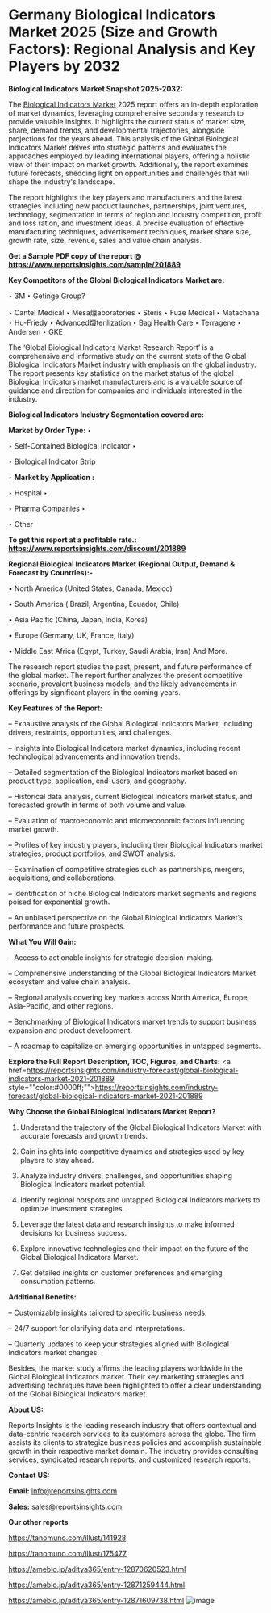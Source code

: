# Germany Biological Indicators Market 2025 (Size and Growth Factors): Regional Analysis and Key Players by 2032

<strong>Biological Indicators Market Snapshot 2025-2032:</strong>

The <a href=https://www.reportsinsights.com/sample/201889>Biological Indicators Market</a> 2025 report offers an in-depth exploration of market dynamics, leveraging comprehensive secondary research to provide valuable insights. It highlights the current status of market size, share, demand trends, and developmental trajectories, alongside projections for the years ahead. This analysis of the Global Biological Indicators Market delves into strategic patterns and evaluates the approaches employed by leading international players, offering a holistic view of their impact on market growth. Additionally, the report examines future forecasts, shedding light on opportunities and challenges that will shape the industry's landscape.

The report highlights the key players and manufacturers and the latest strategies including new product launches, partnerships, joint ventures, technology, segmentation in terms of region and industry competition, profit and loss ration, and investment ideas. A precise evaluation of effective manufacturing techniques, advertisement techniques, market share size, growth rate, size, revenue, sales and value chain analysis.

<strong>Get a Sample PDF copy of the report @ <a href=https://www.reportsinsights.com/sample/201889 style=color:#0000ff;>https://www.reportsinsights.com/sample/201889</a></strong>

<strong>Key Competitors of the Global Biological Indicators Market are:</strong>

‣ 3M
‣ Getinge Group?

‣ Cantel Medical
‣ Mesa燣aboratories
‣ Steris
‣ Fuze Medical
‣ Matachana
‣ Hu-Friedy
‣ Advanced燬terilization
‣ Bag Health Care
‣ Terragene
‣ Andersen
‣ GKE

The ‘Global Biological Indicators Market Research Report’ is a comprehensive and informative study on the current state of the Global Biological Indicators Market industry with emphasis on the global industry. The report presents key statistics on the market status of the global Biological Indicators market manufacturers and is a valuable source of guidance and direction for companies and individuals interested in the industry.

<strong>Biological Indicators Industry Segmentation covered are:</strong>

<strong>Market by Order Type: </strong>
‣ 

‣ Self-Contained Biological Indicator
‣ 

‣ Biological Indicator Strip

‣ 
<strong>Market by Application :</strong>

‣ Hospital
‣ 

‣ Pharma Companies
‣ 

‣ Other

<strong>To get this report at a profitable rate.: <a href=https://www.reportsinsights.com/discount/201889 style=color:#0000ff;>https://www.reportsinsights.com/discount/201889</a></strong>

<strong>Regional Biological Indicators Market (Regional Output, Demand &amp; Forecast by Countries):-</strong>

• North America (United States, Canada, Mexico)

• South America ( Brazil, Argentina, Ecuador, Chile)

• Asia Pacific (China, Japan, India, Korea)

• Europe (Germany, UK, France, Italy)

• Middle East Africa (Egypt, Turkey, Saudi Arabia, Iran) And More.

The research report studies the past, present, and future performance of the global market. The report further analyzes the present competitive scenario, prevalent business models, and the likely advancements in offerings by significant players in the coming years.

<strong>Key Features of the Report:</strong>

– Exhaustive analysis of the Global Biological Indicators Market, including drivers, restraints, opportunities, and challenges.

– Insights into Biological Indicators market dynamics, including recent technological advancements and innovation trends.

– Detailed segmentation of the Biological Indicators market based on product type, application, end-users, and geography.

– Historical data analysis, current Biological Indicators market status, and forecasted growth in terms of both volume and value.

– Evaluation of macroeconomic and microeconomic factors influencing market growth.

– Profiles of key industry players, including their Biological Indicators market strategies, product portfolios, and SWOT analysis.

– Examination of competitive strategies such as partnerships, mergers, acquisitions, and collaborations.

– Identification of niche Biological Indicators market segments and regions poised for exponential growth.

– An unbiased perspective on the Global Biological Indicators Market’s performance and future prospects.

<strong>What You Will Gain:</strong>

– Access to actionable insights for strategic decision-making.

– Comprehensive understanding of the Global Biological Indicators Market ecosystem and value chain analysis.

– Regional analysis covering key markets across North America, Europe, Asia-Pacific, and other regions.

– Benchmarking of Biological Indicators market trends to support business expansion and product development.

– A roadmap to capitalize on emerging opportunities in untapped segments.

<strong>Explore the Full Report Description, TOC, Figures, and Charts:</strong>
<a href=https://reportsinsights.com/industry-forecast/global-biological-indicators-market-2021-201889 style=""color:#0000ff;"">https://reportsinsights.com/industry-forecast/global-biological-indicators-market-2021-201889</a>

<strong>Why Choose the Global Biological Indicators Market Report?</strong>

1. Understand the trajectory of the Global Biological Indicators Market with accurate forecasts and growth trends.

2. Gain insights into competitive dynamics and strategies used by key players to stay ahead.

3. Analyze industry drivers, challenges, and opportunities shaping Biological Indicators market potential.

4. Identify regional hotspots and untapped Biological Indicators markets to optimize investment strategies.

5. Leverage the latest data and research insights to make informed decisions for business success.

6. Explore innovative technologies and their impact on the future of the Global Biological Indicators Market.

7. Get detailed insights on customer preferences and emerging consumption patterns.

<strong>Additional Benefits:</strong>

– Customizable insights tailored to specific business needs.

– 24/7 support for clarifying data and interpretations.

– Quarterly updates to keep your strategies aligned with Biological Indicators market changes.

Besides, the market study affirms the leading players worldwide in the Global Biological Indicators market. Their key marketing strategies and advertising techniques have been highlighted to offer a clear understanding of the Global Biological Indicators market.

<strong><strong>About US</strong>:</strong>

Reports Insights is the leading research industry that offers contextual and data-centric research services to its customers across the globe. The firm assists its clients to strategize business policies and accomplish sustainable growth in their respective market domain. The industry provides consulting services, syndicated research reports, and customized research reports.

<strong>Contact US:</strong>

<p class=><b>Email:</b> <a href=mailto:info@reportsinsights.com>info@reportsinsights.com</a></p>
<p class=><b>Sales:</b> <a href=mailto:sales@reportsinsights.com>sales@reportsinsights.com</a></p>

<strong>Our other reports</strong>

<a href=https://tanomuno.com/illust/141928>https://tanomuno.com/illust/141928</a>

<a href=https://tanomuno.com/illust/175477>https://tanomuno.com/illust/175477</a>

<a href=https://ameblo.jp/aditya365/entry-12870620523.html>https://ameblo.jp/aditya365/entry-12870620523.html</a>

<a href=https://ameblo.jp/aditya365/entry-12871259444.html>https://ameblo.jp/aditya365/entry-12871259444.html</a>

<a href=https://ameblo.jp/aditya365/entry-12871609738.html>https://ameblo.jp/aditya365/entry-12871609738.html</a>
![image](https://github.com/user-attachments/assets/11fbafd9-4945-4d4c-aa97-da8484e9aa1c)
